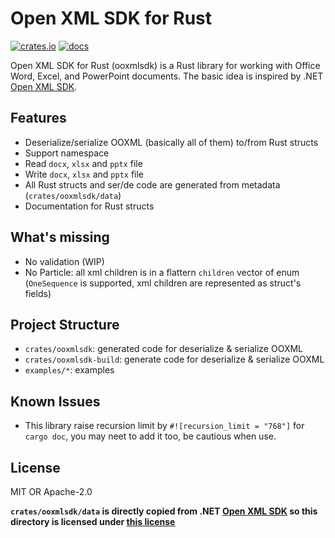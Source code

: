 # Open XML SDK for Rust

[![crates.io](https://img.shields.io/crates/v/ooxmlsdk.svg)](https://crates.io/crates/ooxmlsdk)
[![docs](https://docs.rs/ooxmlsdk/badge.svg)](https://docs.rs/ooxmlsdk)

Open XML SDK for Rust (ooxmlsdk) is a Rust library for working with Office Word, Excel, and PowerPoint documents. The basic idea is inspired by .NET [Open XML SDK](https://github.com/dotnet/Open-XML-SDK).

## Features

- Deserialize/serialize OOXML (basically all of them) to/from Rust structs
- Support namespace
- Read `docx`, `xlsx` and `pptx` file
- Write `docx`, `xlsx` and `pptx` file
- All Rust structs and ser/de code are generated from metadata (`crates/ooxmlsdk/data`)
- Documentation for Rust structs

## What's missing

- No validation (WIP)
- No Particle: all xml children is in a flattern `children` vector of enum (`OneSequence` is supported, xml children are represented as struct's fields)

## Project Structure

- `crates/ooxmlsdk`: generated code for deserialize & serialize OOXML
- `crates/ooxmlsdk-build`: generate code for deserialize & serialize OOXML
- `examples/*`: examples

## Known Issues

- This library raise recursion limit by `#![recursion_limit = "768"]` for `cargo doc`, you may neet to add it too, be cautious when use.

## License

MIT OR Apache-2.0

**`crates/ooxmlsdk/data` is directly copied from .NET [Open XML SDK](https://github.com/dotnet/Open-XML-SDK/tree/main/data) so this directory is licensed under [this license](https://github.com/dotnet/Open-XML-SDK/blob/main/LICENSE)**
